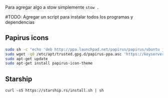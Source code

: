 Para agregar algo a stow simplemente `stow .`

#TODO: Agregar un script para instalar todos los programas y dependencias

## Papirus icons
```zsh
sudo sh -c "echo 'deb http://ppa.launchpad.net/papirus/papirus/ubuntu jammy main' > /etc/apt/sources.list.d/papirus-ppa.list"
sudo wget -qO /etc/apt/trusted.gpg.d/papirus-ppa.asc 'https://keyserver.ubuntu.com/pks/lookup?op=get&search=0x9461999446FAF0DF770BFC9AE58A9D36647CAE7F'
sudo apt-get update
sudo apt-get install papirus-icon-theme
```

## Starship

`curl -sS https://starship.rs/install.sh | sh`
